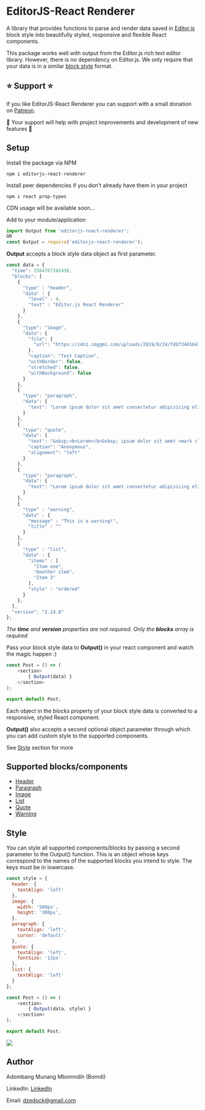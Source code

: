 # EditorJS-React Renderer

A library that provides functions to parse and render data saved in [Editor.js](https://editorjs.io/) block style into beautifully styled, responsive and flexible React components.

This package works well with output from the Editor.js rich text editor library. 
However, there is no dependency on Editor.js. We only require that your data is in a similar [block style](https://editorjs.io/saving-data) format.

## ⭐️ Support ⭐️ 

If you like EditorJS-React Renderer you can support with a small donation on [Patreon](https://www.patreon.com/editorjs_react_renderer). 

🙏 Your support will help with project improvements and development of new features 🙏

## Setup

Install the package via NPM

```shell
npm i editorjs-react-renderer
```

Install peer dependencies if you don't already have them in your project

```shell
npm i react prop-types
```

CDN usage will be available soon...

Add to your module/application

```javascript
import Output from 'editorjs-react-renderer';
OR
const Output = require('editorjs-react-renderer');
```

**Output** accepts a block style data object as first parameter.

```javascript
const data = {
  "time": 1564767102436,
  "blocks": [
    {
      "type" : "header",
      "data" : {
        "level" : 4,
        "text" : "Editor.js React Renderer"
      }
    },
    {
      "type": "image",
      "data": {
        "file": {
          "url": "https://cdn1.imggmi.com/uploads/2019/8/24/fdbf3465641e401ebe0ec58d278656d1-full.jpg"
        },
        "caption": "Test Caption",
        "withBorder": false,
        "stretched": false,
        "withBackground": false
      }
    },
    {
      "type": "paragraph",
      "data": {
        "text": "Lorem ipsum dolor sit amet consectetur adipisicing elit. Doloremque accusantium veritatis dolorum cum amet! Ipsa ullam nisi, dolor explicabo ut nobis repudiandae saepe illo error facilis consectetur, quisquam assumenda dolorum."
      }
    },
    {
      "type": "quote",
      "data": {
        "text": "&nbsp;<b>Lorem</b>&nbsp; ipsum dolor sit amet <mark class=\"cdx-marker\">consectetur</mark> adipisicing elit. Doloremque accusantium veritatis dolorum cum amet! Ipsa ullam nisi, dolor explicabo ut nobis repudiandae saepe illo error facilis consectetur, quisquam assumenda dolorum.",
        "caption": "Anonymous",
        "alignment": "left"
      }
    },
    {
      "type": "paragraph",
      "data": {
        "text": "Lorem ipsum dolor sit amet consectetur adipisicing elit. Doloremque accusantium veritatis dolorum cum amet! Ipsa ullam nisi, dolor explicabo ut nobis repudiandae saepe illo error facilis consectetur, quisquam assumenda dolorum.Lorem ipsum dolor sit amet consectetur adipisicing elit. Doloremque accusantium veritatis dolorum cum amet! Ipsa ullam nisi, dolor explicabo ut nobis repudiandae saepe illo error facilis consectetur, quisquam assumenda dolorum."
      }
    },
    {
      "type" : "warning",
      "data" : {
        "message" : "This is a warning!",
        "title" : ""
      }
    },
    {
      "type" : "list",
      "data" : {
        "items" : [
          "Item one",
          "Another item",
          "Item 3"
        ],
        "style" : "ordered"
      }
    },
  ],
  "version": "2.14.0"
};
```

*The **time** and **version** properties are not required. Only the **blocks** array is required*

Pass your block style data to **Output()** in your react component and watch the magic happen :)

```javascript
const Post = () => (
	<section>
		{ Output(data) }
	</section>
);

export default Post;
```

Each object in the *blocks* property of your block style data is converted to a responsive, styled React component.

**Output()** also accepts a second optional object parameter through which you can add custom style to the supported components. 

See [Style](#style) section for more

## Supported blocks/components
* [Header](https://github.com/editor-js/header)
* [Paragraph](https://github.com/editor-js/paragraph)
* [Image](https://github.com/editor-js/image)
* [List](https://github.com/editor-js/list)
* [Quote](https://github.com/editor-js/quote)
* [Warning](https://github.com/editor-js/warning)

## Style

You can style all supported components/blocks by passing a second parameter to the Output() function. This is an object whose keys correspond to the names of the supported blocks you intend to style. The keys must be in lowercase. 

```javascript
const style = {
  header: {
    textAlign: 'left'
  },
  image: {
    width: '500px',
    height: '300px',
  },
  paragraph: {
    textAlign: 'left',
    cursor: 'default'
  },
  quote: {
    textAlign: 'left',
    fontSize: '13px'
  },
  list: {
    textAlign: 'left'
  }
};

const Post = () => (
	<section>
		{ Output(data, style) }
	</section>
);

export default Post;
```

![](https://drive.google.com/file/d/1crjhm49_LHppYDlBEKEzz6DOAujHV2NB/view)

## Author

Adombang Munang Mbomndih (Bomdi) 

LinkedIn: [LinkedIn](http://www.linkedin.com/in/adombangmunang)

Email: <dzedock@gmail.com>
